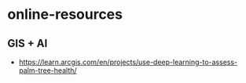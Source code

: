 # online-resources


## GIS + AI
* https://learn.arcgis.com/en/projects/use-deep-learning-to-assess-palm-tree-health/


